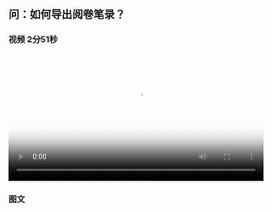## 问：如何导出阅卷笔录？


### 视频 2分51秒

<video id="my-video" class="video-js" controls preload="auto" width="100%"
poster="https://ipic.qinglion.com/qinglion_class.006.jpeg" data-setup='{"aspectRatio":"16:9"}'>
<source src="https://ipic.qinglion.com/qinglion_class_00006.mp4" type='video/mp4' >
</video>


### 图文
